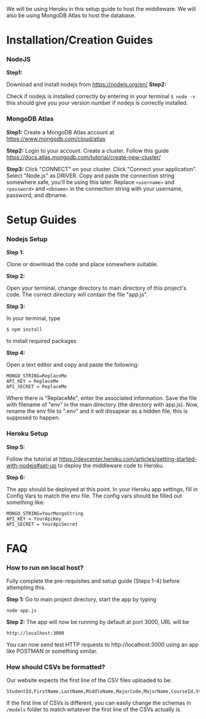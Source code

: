 We will be using Heroku in this setup guide to host the middleware. We will also be using MongoDB Atlas to host the database.

# Installation/Creation Guides
### NodeJS
**Step1:**

Download and install nodejs from https://nodejs.org/en/
**Step2:**

Check if nodejs is installed correctly by entering in your terminal
`$ node -v`
this should give you your version number if nodejs is correctly installed.

### MongoDB Atlas
**Step1:**
Create a MongoDB Atlas account at https://www.mongodb.com/cloud/atlas

**Step2:**
Login to your account. Create a cluster. Follow this guide https://docs.atlas.mongodb.com/tutorial/create-new-cluster/

**Step3:**
Click "CONNECT" on your cluster. Click "Connect your application". Select "Node.js" as DRIVER. Copy and paste the connection string somewhere safe, you'll be using this later. Replace `<username>` and `<password>` and `<dbname>` in the connection string with your username, password, and dbname.

# Setup Guides
### Nodejs Setup
**Step 1:** 

Clone or download the code and place somewhere suitable.

**Step 2:** 

Open your terminal, change directory to main directory of this project's code. The correct directory will contain the file "app.js".

**Step 3:**

In your terminal, type
```
$ npm install
```
to install required packages

**Step 4:**

Open a text editor and copy and paste the following:

```
MONGO_STRING=ReplaceMe
API_KEY = ReplaceMe
API_SECRET = ReplaceMe
```

Where there is "ReplaceMe", enter the associated information. Save the file with filename of "env" in the main directory (the directory with app.js). Now, rename the env file to ".env" and it will dissapear as a hidden file, this is supposed to happen.

### Heroku Setup
**Step 5:**

Follow the tutorial at https://devcenter.heroku.com/articles/getting-started-with-nodejs#set-up to deploy the middleware code to Heroku.

**Step 6:**

The app should be deployed at this point. In your Heroku app settings, fill in Config Vars to match the env file. The config vars should be filled out something like:

```
MONGO_STRING=YourMongoString
API_KEY = YourApiKey
API_SECRET = YourApiSecret
```

# FAQ
### How to run on local host?

Fully complete the pre-requisites and setup guide (Steps 1-4) before attempting this.

**Step 1:**
Go to main project directory, start the app by typing

```
node app.js
```

**Step 2:**
The app will now be running by default at port 3000, URL will be

```
http://localhost:3000
```
You can now send test HTTP requests to http://localhost:3000 using an app like POSTMAN or something similar.


### How should CSVs be formatted?
Our website expects the first line of the CSV files uploaded to be:
```
StudentId,FirstName,LastName,MiddleName,MajorCode,MajorName,CourseId,StudentEmail,StudentYear,StudentAddress
```
If the first line of CSVs is different, you can easily change the schemas in `/models` folder to match whatever the first line of the CSVs actually is.
